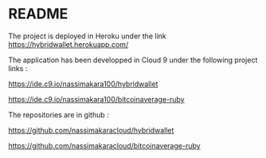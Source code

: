 # README

The project is deployed in Heroku under the link https://hybridwallet.herokuapp.com/

The application has been developped in Cloud 9 under the following project links :

https://ide.c9.io/nassimakara100/hybridwallet

https://ide.c9.io/nassimakara100/bitcoinaverage-ruby

The repositories are in github : 

https://github.com/nassimakaracloud/hybridwallet

https://github.com/nassimakaracloud/bitcoinaverage-ruby


